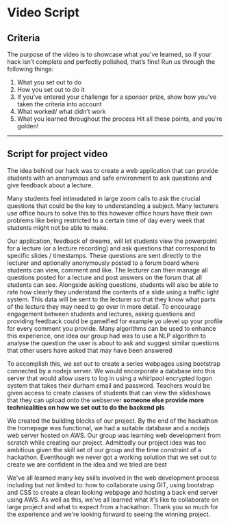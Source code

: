 # Video Script
## Criteria
The purpose of the video is to showcase what you’ve learned, so if your hack isn’t complete and perfectly 
polished, that’s fine! Run us through the following things:
1. What you set out to do
2. How you set out to do it
3. If you’ve entered your challenge for a sponsor prize, show how you’ve taken the criteria into account
4. What worked/ what didn’t work
5. What you learned throughout the process
Hit all these points, and you’re golden!
---
## Script for project video

The idea behind our hack was to create a web application that can provide students
with an anonymous and safe environment to ask questions and give feedback about a lecture.

Many students feel intimadated in large zoom calls to ask the crucial questions that
could be the key to understanding a subject. Many lecturers use office hours to solve this
to this however office hours have their own problems like being restricted to a certain time
of day every week that students might not be able to make.

Our application, feedback of dreams, will let students view the powerpoint for a lecture (or a lecture
recording) and ask questions that correspond to specific slides / timestamps. These questions are sent directly
to the lecturer and optionally anonymously posted to a forum board where students can view,
comment and like. The lecturer can then manage all questions posted for a lecture
and post answers on the forum that all students can see. Alongside asking questions, students will also
be able to rate how clearly they understand the contents of a slide using a traffic light system. This data
will be sent to the lecturer so that they know what parts of the lecture they may need to go over in more 
detail. To encourage engagement between students and lectures, asking questions and providing feedback could
be gameified for example yo ulevel up your profile for every comment you provide. 
Many algorithms can be used to enhance this experience, one idea our group had was to use a NLP
algorithm to analyse the question the user is about to ask and suggest similar questions that other users
have asked that may have been answered

To accomplish this, we set out to create a series webpages using bootstrap connected by a
nodejs server. We would encorporate a database into this server that would allow users to log in using a whirlpool
encrypted logon system that takes their durham email and password. Teachers would be given access to create classes of
students that can view the slideshows that they can upload onto the webserver
**someone else provide more technicalities on how we set out to do the backend pls**

We created the building blocks of our project. By the end of the hackathon the homepage was functional,
we had a suitable database and a nodejs web server hosted on AWS. Our group was learning web development
from scratch while creating our project. Admittedly our project idea was too ambitious given the skill set of our group
and the time constraint of a hackathon. Eventhough we never got a working solution that we set out to create
we are confident in the idea and we tried are best

We've all learned many key skills involved in the web development process including but not limited to: how to collaborate
using GIT, using bootstrap and CSS to create a clean looking webpage and hosting a back end server using AWS. As well as this,
we've all learned what it's like to collaborate on large project and what to expect from a hackathon. Thank you so much for the
experience and we're looking forward to seeing the winning project.